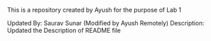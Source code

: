 This is a repository created by Ayush for the purpose of Lab 1

Updated By: Saurav Sunar (Modified by Ayush Remotely)
Description: Updated the Description of README file


